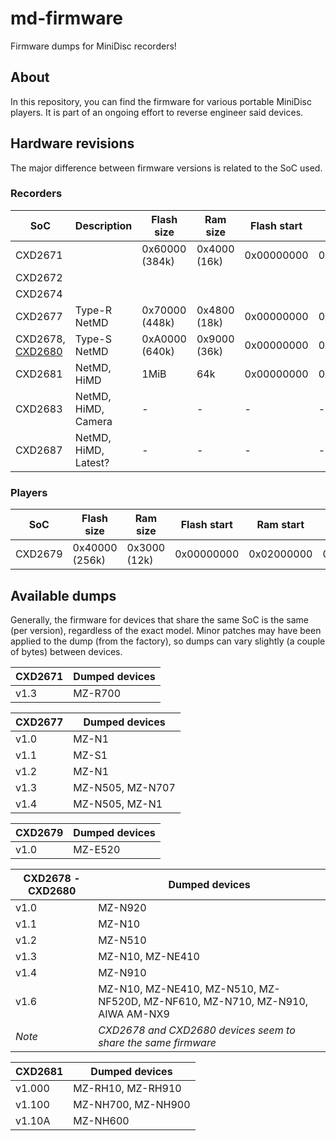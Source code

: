 # md-firmware
Firmware dumps for MiniDisc recorders!

## About
In this repository, you can find the firmware for various portable MiniDisc players. It is part of an ongoing effort to reverse engineer said devices.

## Hardware revisions
The major difference between firmware versions is related to the SoC used. 


### Recorders
| **SoC** | **Description**  | **Flash size** | **Ram size** | **Flash start** | **Ram start** | **Peripherals start** | **CPU Core** |
|---------|---------------|---------------|-----------------|------------------|---------------|-----------------------|--------------|
| CXD2671 |               |0x60000 (384k) | 0x4000 (16k)    | 0x00000000       | 0x02000000    | 0x03000000            | ARM7TDMI     |
| CXD2672 |               |               |                 |                  |               |                       | ARM7TDMI     |
| CXD2674 |               |               |                 |                  |               |                       | ARM7TDMI     |
| CXD2677 | Type-R NetMD  |0x70000 (448k) | 0x4800 (18k)    | 0x00000000       | 0x02000000    | 0x03000000            | ARM7TDMI?    |
| CXD2678, <a href="https://github.com/Sir68k/md-firmware/wiki/CXD2680">CXD2680</a> | Type-S NetMD | 0xA0000 (640k) | 0x9000 (36k) | 0x00000000      | 0x02000000    | 0x03000000            | ARM7TDMI?    |
| CXD2681  | NetMD, HiMD  | 1MiB         | 64k           | 0x00000000      | 0x00800000    | 0x03000000            | ARM          |
| CXD2683  | NetMD, HiMD, Camera  | -         | -           | -      | -    | -            | -          |
| CXD2687  | NetMD, HiMD, Latest?  | -         | -           | -      | -    | -            | -          |

### Players

| **SoC** | **Flash size** | **Ram size** | **Flash start** | **Ram start** | **Peripherals start** | **CPU Core** | **Description** |
|---------|----------------|--------------|-----------------|---------------|-----------------------|--------------|-----------|
| CXD2679 | 0x40000 (256k) | 0x3000 (12k) | 0x00000000      | 0x02000000    | 0x03000000            | ARM7TDMI?    |         |

## Available dumps
Generally, the firmware for devices that share the same SoC is the same (per version), regardless of the exact model. Minor patches may have been applied to the dump (from the factory), so dumps can vary slightly (a couple of bytes) between devices.

| **CXD2671** | **Dumped devices**                                             |
|-------------|----------------------------------------------------------------|
| v1.3        | MZ-R700                                                        |

| **CXD2677** | **Dumped devices**                                             |
|-------------|----------------------------------------------------------------|
| v1.0        | MZ-N1                                                          |
| v1.1        | MZ-S1                                                          |
| v1.2        | MZ-N1                                                          |
| v1.3        | MZ-N505, MZ-N707                                               |
| v1.4        | MZ-N505, MZ-N1                                                 |

| **CXD2679**           | **Dumped devices**                                             |
|-----------------------|----------------------------------------------------------------|
| v1.0                  | MZ-E520                                                        |

| **CXD2678 - CXD2680** | **Dumped devices**                                             |
|-----------------------|----------------------------------------------------------------|
| v1.0                  | MZ-N920                                                        |
| v1.1                  | MZ-N10                                                         |
| v1.2                  | MZ-N510                                                        |
| v1.3                  | MZ-N10, MZ-NE410                                               |
| v1.4                  | MZ-N910                                                        |
| v1.6                  | MZ-N10, MZ-NE410, MZ-N510, MZ-NF520D, MZ-NF610, MZ-N710, MZ-N910, AIWA AM-NX9 |
| _Note_                | _CXD2678 and CXD2680 devices seem to share the same firmware_ |

| **CXD2681**           | **Dumped devices**                                             |
|-----------------------|----------------------------------------------------------------|
| v1.000                | MZ-RH10, MZ-RH910                                              |
| v1.100                | MZ-NH700, MZ-NH900                                             |
| v1.10A                | MZ-NH600                                                       |
